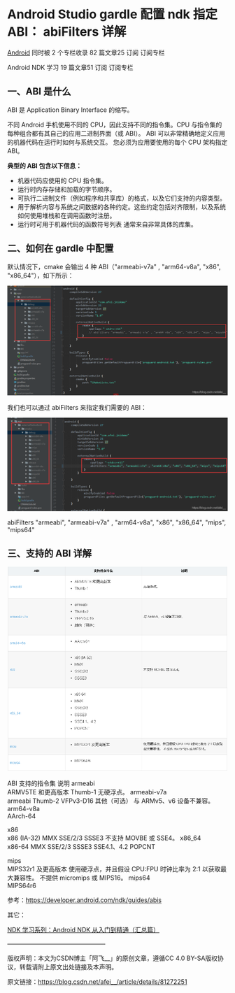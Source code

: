# Android Studio gardle 配置 ndk 指定 ABI： abiFilters 详解

[Android](https://blog.csdn.net/afei__/category_6239255.html)
同时被 2 个专栏收录
82 篇文章25 订阅
订阅专栏

Android NDK 学习
19 篇文章51 订阅
订阅专栏

## 一、ABI 是什么 ##

ABI 是 Application Binary Interface 的缩写。

不同 Android 手机使用不同的 CPU，因此支持不同的指令集。CPU 与指令集的每种组合都有其自己的应用二进制界面（或 ABI）。 ABI 可以非常精确地定义应用的机器代码在运行时如何与系统交互。 您必须为应用要使用的每个 CPU 架构指定 ABI。

**典型的 ABI 包含以下信息：**

- 机器代码应使用的 CPU 指令集。
- 运行时内存存储和加载的字节顺序。
- 可执行二进制文件（例如程序和共享库）的格式，以及它们支持的内容类型。
- 用于解析内容与系统之间数据的各种约定。这些约定包括对齐限制，以及系统如何使用堆栈和在调用函数时注册。
- 运行时可用于机器代码的函数符号列表 通常来自非常具体的库集。

## 二、如何在 gardle 中配置 ##

默认情况下，cmake 会输出 4 种 ABI（"armeabi-v7a" , "arm64-v8a", "x86", "x86_64"），如下所示：

![](./abi/20190829165130477.png)

我们也可以通过 abiFilters 来指定我们需要的 ABI：

![](./abi/20190829165248690.png)

abiFilters "armeabi", "armeabi-v7a" , "arm64-v8a", "x86", "x86_64", "mips", "mips64"

## 三、支持的 ABI 详解 ##

![](./abi/20220430215754.png)


ABI    支持的指令集    说明
armeabi    
ARMV5TE 和更高版本
Thumb-1
无硬浮点。
armeabi-v7a    
armeabi
Thumb-2
VFPv3-D16
其他（可选）
与 ARMv5、v6 设备不兼容。
arm64-v8a    
AArch-64

x86    
x86 (IA-32)
MMX
SSE/2/3
SSSE3
不支持 MOVBE 或 SSE4。
x86_64    
x86-64
MMX
SSE/2/3
SSSE3
SSE4.1、4.2
POPCNT

mips    
MIPS32r1 及更高版本
使用硬浮点，并且假设 CPU:FPU 时钟比率为 2:1 以获取最大兼容性。 不提供 micromips 或 MIPS16。
mips64    
MIPS64r6

参考：https://developer.android.com/ndk/guides/abis

其它：

​[NDK 学习系列：Android NDK 从入门到精通（汇总篇）](https://blog.csdn.net/afei__/article/details/81290711)

————————————————

版权声明：本文为CSDN博主「阿飞__」的原创文章，遵循CC 4.0 BY-SA版权协议，转载请附上原文出处链接及本声明。

原文链接：https://blog.csdn.net/afei__/article/details/81272251